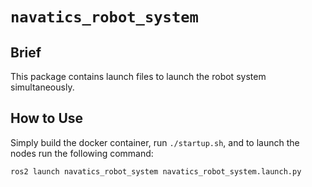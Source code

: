 # `navatics_robot_system`

## Brief

This package contains launch files to launch the robot system simultaneously.

## How to Use

Simply build the docker container, run `./startup.sh`, and to launch the nodes run the following command:

```
ros2 launch navatics_robot_system navatics_robot_system.launch.py
```
